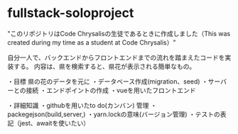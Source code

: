 # fullstack-soloproject
"このリポジトリはCode Chrysalisの生徒であるときに作成しました（This was created during my time as a student at Code Chrysalis）"

自分一人で、バックエンドからフロントエンドまでの流れを踏まえたコードを実装する。
内容は、県を検索すると、県花が表示される簡単なもの。


・目標
県の花のデータを元に
・データベース作成(migration、seed)
・サーバーとの接続
・エンドポイントの作成
・vueを用いたフロントエンド


・詳細知識
・githubを用いたto do(カンバン) 管理
・packegejson(build,server,)
・yarn.lockの意味(バージョン管理)
・テストの表記（jest、awaitを使いたい）

